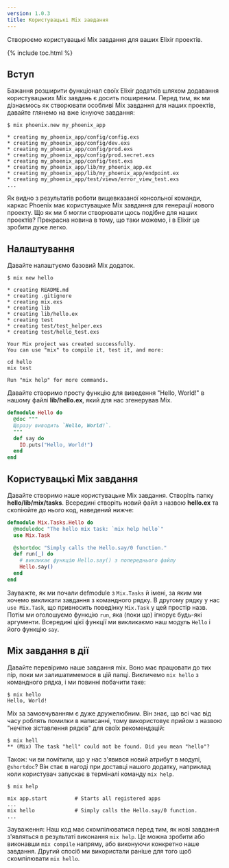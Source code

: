 ```yaml
---
version: 1.0.3
title: Користувацькі Mix завдання
---
```


Створюємо користувацькі Mix завдання для ваших Elixir проектів.

{% include toc.html %}

## Вступ

Бажання розширити функціонал своїх Elixir додатків шляхом додавання користувацьких Mix завдань є досить поширеним.
Перед тим, як ми дізнаємось як створювати особливі Mix завдання для наших проектів, давайте глянемо на вже існуюче завдання:

```shell
$ mix phoenix.new my_phoenix_app

* creating my_phoenix_app/config/config.exs
* creating my_phoenix_app/config/dev.exs
* creating my_phoenix_app/config/prod.exs
* creating my_phoenix_app/config/prod.secret.exs
* creating my_phoenix_app/config/test.exs
* creating my_phoenix_app/lib/my_phoenix_app.ex
* creating my_phoenix_app/lib/my_phoenix_app/endpoint.ex
* creating my_phoenix_app/test/views/error_view_test.exs
...
```

Як видно з результатів роботи вищевказаної консольної команди, каркас Phoenix має користувацьке Mix завдання для генерації нового проекту.
Що як ми б могли створювати щось подібне для наших проектів? Прекрасна новина в тому, що таки можемо, і в Elixir це зробити дуже легко.

## Налаштування

Давайте налаштуємо базовий Mix додаток.

```shell
$ mix new hello

* creating README.md
* creating .gitignore
* creating mix.exs
* creating lib
* creating lib/hello.ex
* creating test
* creating test/test_helper.exs
* creating test/hello_test.exs

Your Mix project was created successfully.
You can use "mix" to compile it, test it, and more:

cd hello
mix test

Run "mix help" for more commands.
```

Давайте створимо просту функцію для виведення "Hello, World!" в нашому файлі **lib/hello.ex**, який для нас згенерував Mix.

```elixir
defmodule Hello do
  @doc """
  Щоразу виводить `Hello, World!`.
  """
  def say do
    IO.puts("Hello, World!")
  end
end
```

## Користувацькі Mix завдання

Давайте створимо наше користувацьке Mix завдання.
Створіть папку **hello/lib/mix/tasks**.
Всередині створіть новий файл з назвою **hello.ex** та скопіюйте до нього код, наведений нижче:

```elixir
defmodule Mix.Tasks.Hello do
  @moduledoc "The hello mix task: `mix help hello`"
  use Mix.Task

  @shortdoc "Simply calls the Hello.say/0 function."
  def run(_) do
    # викликає функцію Hello.say() з попереднього файлу
    Hello.say()
  end
end
```

Зауважте, як ми почали defmodule з `Mix.Tasks` й імені, за яким ми хочемо викликати завдання з командного рядку.
В другому рядку у нас `use Mix.Task`, що привносить поведінку `Mix.Task` у цей простір назв.
Потім ми оголошуємо функцію `run`, яка (поки що) ігнорує будь-які аргументи.
Всередині цієї функції ми викликаємо наш модуль `Hello` і його функцію `say`.

## Mix завдання в дії

Давайте перевіримо наше завдання mix.
Воно має працювати до тих пір, поки ми залишатимемося в цій папці.
Викличемо `mix hello` з командного рядка, і ми повинні побачити таке:

```shell
$ mix hello
Hello, World!
```

Mix за замовчуванням є дуже дружелюбним.
Він знає, що всі час від часу роблять помилки в написанні, тому використовує прийом з назвою "нечітке зіставлення рядків" для своїх рекомендацій:

```shell
$ mix hell
** (Mix) The task "hell" could not be found. Did you mean "hello"?
```

Також: чи ви помітили, що у нас з'явився новий атрибут в модулі, `@shortdoc`? Він стає в нагоді при доставці нашого додатку, наприклад коли користувач запускає в терміналі команду `mix help`.

```shell
$ mix help

mix app.start         # Starts all registered apps
...
mix hello             # Simply calls the Hello.say/0 function.
...
```

Зауваження: Наш код має скомпілюватися перед тим, як нові завдання з'являться в результаті виконання `mix help`.
Це можна зробити або виконавши `mix compile` напряму, або виконуючи конкретно наше завдання. Другий спосіб ми використали раніше для того щоб скомпілювати `mix hello`.
